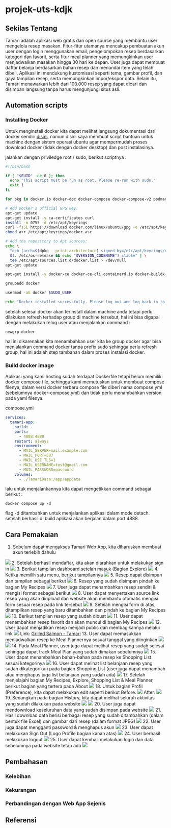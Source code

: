 # projek-uts-kdjk

## Sekilas Tentang
Tamari adalah aplikasi web gratis dan open source yang membantu user mengelola resep masakan. Fitur-fitur utamanya mencakup pembuatan akun user dengan login menggunakan email, pengelompokan resep berdasarkan kategori dan favorit, serta fitur meal planner yang memungkinkan user menjadwalkan masakan hingga 30 hari ke depan. User juga dapat membuat daftar belanja berdasarkan bahan resep dan menandai item yang telah dibeli. Aplikasi ini mendukung kustomisasi seperti tema, gambar profil, dan gaya tampilan resep, serta memungkinkan impor/ekspor data. Selain itu, Tamari menawarkan lebih dari 100.000 resep yang dapat dicari dan disimpan langsung tanpa harus mengunjungi situs asli.

## Automation scripts

### Installing Docker

Untuk menginstall docker kita dapat melihat langsung dokumentasi dari docker sendiri [disini](https://docs.docker.com/engine/install/), namun disini saya membuat script bantuan untuk machine dengan sistem operasi ubuntu agar mempermudah proses download docker (tidak dengan docker desktop) dan post instalasinya.

jalankan dengan priviledge root / sudo, berikut scriptnya : 

```bash
#!/bin/bash

if [ "$EUID" -ne 0 ]; then
  echo "This script must be run as root. Please re-run with sudo."
  exit 1
fi

for pkg in docker.io docker-doc docker-compose docker-compose-v2 podman-docker containerd runc; do sudo apt-get remove $pkg; done

# Add Docker's official GPG key:
apt-get update
apt-get install -y ca-certificates curl
install -m 0755 -d /etc/apt/keyrings
curl -fsSL https://download.docker.com/linux/ubuntu/gpg -o /etc/apt/keyrings/docker.asc
chmod a+r /etc/apt/keyrings/docker.asc

# Add the repository to Apt sources:
echo \
  "deb [arch=$(dpkg --print-architecture) signed-by=/etc/apt/keyrings/docker.asc] https://download.docker.com/linux/ubuntu \
  $(. /etc/os-release && echo "$VERSION_CODENAME") stable" | \
  tee /etc/apt/sources.list.d/docker.list > /dev/null
apt-get update

apt-get install -y docker-ce docker-ce-cli containerd.io docker-buildx-plugin docker-compose-plugin 

groupadd docker

usermod -aG docker $SUDO_USER

echo "Docker installed successfully. Please log out and log back in to apply the group changes."
```

setelah selesai docker akan terinstall dalam machine anda tetapi perlu dilakukan refresh terhadap group di machine tersebut, hal ini bisa digapai dengan melakukan relog user atau menjalankan command :
```
newgrp docker
```
hal ini dikarenakan kita menambahkan user kita ke group docker agar bisa menjalankan command docker tanpa prefix sudo sehingga perlu refresh group, hal ini adalah step tambahan dalam proses instalasi docker.


### Build docker image

Aplikasi yang kami hosting sudah terdapat Dockerfile tetapi belum memiliki docker compose file, sehingga kami memutuskan untuk membuat compose filenya, dalam versi docker terbaru compose file diberi nama compose.yml (sebelumnya docker-compose.yml) dan tidak perlu menambahkan version pada yaml filenya.

compose.yml
```yaml
services:
  tamari-app:
    build: .
    ports:
      - 4888:4888
    restart: always
    environment:
      - MAIL_SERVER=mail.example.com
      - MAIL_PORT=587
      - MAIL_USE_TLS=1
      - MAIL_USERNAME=test@gmail.com
      - MAIL_PASSWORD=password
    volumes: 
      - ./TamariData:/app/appdata
```

lalu untuk menjalankannya kita dapat mengetikkan command sebagai berikut : 

```
docker compose up -d
```

flag -d ditambahkan untuk menjalankan aplikasi dalam mode detach. setelah berhasil di build aplikasi akan berjalan dalam port 4888.

## Cara Pemakaian
1. Sebelum dapat mengakses Tamari Web App, kita diharuskan membuat akun terlebih dahulu
<img src="https://github.com/user-attachments/assets/7edf2cbd-be4b-41a4-ae52-8ee80192eb12">
2. Setelah berhasil mendaftar, kita akan diarahkan untuk melakukan sign in
<img src="https://github.com/user-attachments/assets/3bea3dda-fc01-45de-9ee3-188d2d123149">
3. Berikut tampilan dashboard setelah masuk (Bagian Explore)
<img src="https://github.com/user-attachments/assets/21162396-c85d-4e70-8171-48504ea5b935">
4. Ketika memilih satu menu, berikut tampilannya
<img src="https://github.com/user-attachments/assets/4ba8a3c7-53aa-4743-b05c-965e2095f087">
5. Resep dapat disimpan dan tampilan sebagai berikut
<img src="https://github.com/user-attachments/assets/8fcb4cdc-cc89-4abf-955f-88166ccdc77a">
6. Resep yang sudah disimpan pindah ke bagian My Recipes
<img src="https://github.com/user-attachments/assets/081b4e1c-9b69-40bc-95ef-f8ea4a9ad2c9">
7. User juga dapat menambahkan resep sendiri & mengisi format sebagai berikut
<img src="https://github.com/user-attachments/assets/19952934-e461-4826-ac1d-cc48fd30ddad">
8. User dapat menyertakan source link resep yang akan diupload dan website akan membantu otomatis mengisi form sesuai resep pada link tersebut
<img src="https://github.com/user-attachments/assets/ce0bdebb-ea9d-4513-bcdc-d35d5dc407b5">
9. Setelah mengisi form di atas, ditampilkan resep yang baru ditambahkan dan pindah ke bagian My Recipes
<img src="https://github.com/user-attachments/assets/2cfe4d21-430c-42f2-877c-b6c6fd628b9c">
10. Berikut tampilan resep yang sudah dibuat
<img src="https://github.com/user-attachments/assets/732fd9f7-9ccc-4dd7-a8e7-177b85cfeae0">
11. User dapat menambahkan resep favorit dan akan muncul di bagian My Recipes
<img src="https://github.com/user-attachments/assets/90ae1b98-db81-4989-9343-dac9784d6916">
12. User dapat menjadikan resep menjadi public dan membagikannya melalui link
<img src="https://github.com/user-attachments/assets/b18f58d9-34d5-4429-b856-04ab210348df">
Link: <a href="https://app.tamariapp.com/recipe/babaec82">Grilled Salmon - Tamari<a>
13. User dapat memasukkan menjadwalkan resep ke Meal Plannernya sesuai tanggal yang diinginkan
<img src="https://github.com/user-attachments/assets/b583402b-8b14-4365-b287-659a433562bd">
<img src="https://github.com/user-attachments/assets/4105c30e-2779-45a4-a6f8-f9ff368c49a2">
14. Pada Meal Planner, user juga dapat melihat resep yang sudah selesai sehingga dapat track Meal Plan yang sudah dimakan sebelumnya
<img src="https://github.com/user-attachments/assets/9c45d9d7-1815-492f-8410-4b294ed0b30c">
15. User dapat menambahkan bahan-bahan pada resep ke Shopping List sesuai kategorinya
<img src="https://github.com/user-attachments/assets/1b11c0f2-534c-467c-9e5e-7502f3267bb7">
16. User dapat melihat list belanjaan resep yang sudah dikategorikan pada bagian Shopping List (user juga dapat menambah atau menghapus juga list belanjaan yang sudah ada)
<img src="https://github.com/user-attachments/assets/e472f808-05d0-47d3-a0b6-e34afc4ad382">
17. Setelah menjelajahi bagian My Recipes, Explore, Shopping List & Meal Planner, berikut bagian yang tertera pada About
<img src="https://github.com/user-attachments/assets/1ec8d653-1cfc-42c9-9c85-bce921bf26d6">
18. Untuk bagian Profil (Preference), kita dapat melakukan edit seperti berikut
Before:
<img src="https://github.com/user-attachments/assets/d273942d-f11c-42da-baba-886d5c8ab424">
After:
<img src="https://github.com/user-attachments/assets/91ea4093-7d4f-4eec-9ab5-d2437c33e61d">
19. Sedangkan pada bagian History, kita dapat melihat seluruh aktivitas yang sudah dilakukan pada website
<img src="https://github.com/user-attachments/assets/d81e409d-b106-4771-a51e-81b310b9fc3b">
<img src="https://github.com/user-attachments/assets/c773b0ed-f7ab-497c-bcc1-3f0710944e00">
20. User juga dapat mendownload keseluruhan data yang sudah disimpan pada website
<img src="https://github.com/user-attachments/assets/4d02fb95-ad00-4d8c-9c92-bc9ed9fcde0f">
21. Hasil download data berisi berbagai resep yang sudah ditambahkan (dalam bentuk file Excel) dan gambar dari resep (dalam format JPEG)
<img src="https://github.com/user-attachments/assets/760843e2-57fa-431f-b977-401e36472117">
22. User juga dapat mengganti password & menghapus akun
<img src="https://github.com/user-attachments/assets/aeace88b-0980-4cf4-895e-9d89400cdb5c">
23. User dapat melakukan Sign Out (Logo Profile bagian kanan atas)
<img src="https://github.com/user-attachments/assets/1e0d68a6-0ab3-444d-b21e-23e6d2d90afa">
24. User berhasil melakukan logout
<img src="https://github.com/user-attachments/assets/b4200b3e-cdd0-40ef-9d58-8edfed6d05ae">
25. User dapat kembali melakukan login dan data sebelumnya pada website tetap ada
<img src="https://github.com/user-attachments/assets/babad38b-4f3f-413b-b7c0-23f9e682de84">

## Pembahasan 

### Kelebihan
### Kekurangan

### Perbandingan dengan Web App Sejenis

## Referensi



